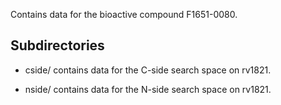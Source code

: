 Contains data for the bioactive compound F1651-0080.

## Subdirectories

- cside/ contains data for the C-side search space on rv1821.

- nside/ contains data for the N-side search space on rv1821.

